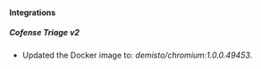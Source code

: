 #### Integrations
##### Cofense Triage v2
- Updated the Docker image to: *demisto/chromium:1.0.0.49453*.
